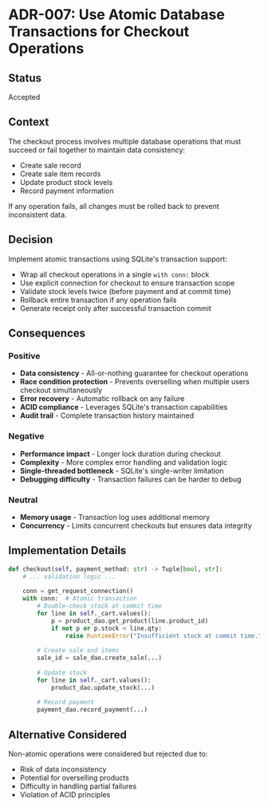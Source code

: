 # ADR-007: Use Atomic Database Transactions for Checkout Operations

## Status
Accepted

## Context
The checkout process involves multiple database operations that must succeed or fail together to maintain data consistency:
- Create sale record
- Create sale item records
- Update product stock levels
- Record payment information

If any operation fails, all changes must be rolled back to prevent inconsistent data.

## Decision
Implement atomic transactions using SQLite's transaction support:
- Wrap all checkout operations in a single `with conn:` block
- Use explicit connection for checkout to ensure transaction scope
- Validate stock levels twice (before payment and at commit time)
- Rollback entire transaction if any operation fails
- Generate receipt only after successful transaction commit

## Consequences

### Positive
- **Data consistency** - All-or-nothing guarantee for checkout operations
- **Race condition protection** - Prevents overselling when multiple users checkout simultaneously
- **Error recovery** - Automatic rollback on any failure
- **ACID compliance** - Leverages SQLite's transaction capabilities
- **Audit trail** - Complete transaction history maintained

### Negative
- **Performance impact** - Longer lock duration during checkout
- **Complexity** - More complex error handling and validation logic
- **Single-threaded bottleneck** - SQLite's single-writer limitation
- **Debugging difficulty** - Transaction failures can be harder to debug

### Neutral
- **Memory usage** - Transaction log uses additional memory
- **Concurrency** - Limits concurrent checkouts but ensures data integrity

## Implementation Details
```python
def checkout(self, payment_method: str) -> Tuple[bool, str]:
    # ... validation logic ...
    
    conn = get_request_connection()
    with conn:  # Atomic transaction
        # Double-check stock at commit time
        for line in self._cart.values():
            p = product_dao.get_product(line.product_id)
            if not p or p.stock < line.qty:
                raise RuntimeError("Insufficient stock at commit time.")
        
        # Create sale and items
        sale_id = sale_dao.create_sale(...)
        
        # Update stock
        for line in self._cart.values():
            product_dao.update_stock(...)
        
        # Record payment
        payment_dao.record_payment(...)
```

## Alternative Considered
Non-atomic operations were considered but rejected due to:
- Risk of data inconsistency
- Potential for overselling products
- Difficulty in handling partial failures
- Violation of ACID principles
